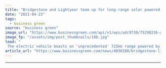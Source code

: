```yaml
---
title: "Bridgestone and Lightyear team up for long-range solar powered car venture"
date: "2021-04-23"
tags: 
  - business green
source: "business green"
image_url: "https://www.businessgreen.com/api/v1/wps/adc9730/75298236-ad15-4600-b393-695d8ced1ef8/1/lightyear-bridgestone-solar-car-185x114.jpg"
image_fp: "/assets/img/post_thumbnails/108.jpg"
lead: "
 The electric vehicle boasts an 'unprecedented' 725km range powered by solar roof panels and is set for launch to market later in 2021 ..."
article_url: "https://www.businessgreen.com/news/4030288/bridgestone-lightyear-team-long-range-solar-powered-car-venture"
---
```


---
